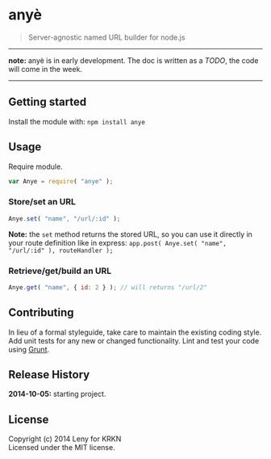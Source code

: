 # anyè

> Server-agnostic named URL builder for node.js

* * *

**note:** anyè is in early development. The doc is written as a *TODO*, the code will come in the week.

* * *

## Getting started

Install the module with: `npm install anye`

## Usage

Require module.

```javascript
var Anye = require( "anye" );
```

### Store/set an URL

```javascript
Anye.set( "name", "/url/:id" );
```

**Note:** the `set` method returns the stored URL, so you can use it directly in your route definition like in express: `app.post( Anye.set( "name", "/url/:id" ), routeHandler );` 

### Retrieve/get/build an URL

```javascript
Anye.get( "name", { id: 2 } ); // will returns "/url/2"
```

## Contributing

In lieu of a formal styleguide, take care to maintain the existing coding style. Add unit tests for any new or changed functionality. Lint and test your code using [Grunt](//gruntjs.com).

## Release History

**2014-10-05:** starting project.

## License

Copyright (c) 2014 Leny for KRKN  
Licensed under the MIT license.
